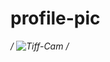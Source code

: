 # profile-pic

*/<picture>
 <source media="(prefers-color-scheme: dark)" srcset="YOUR-DARKMODE-IMAGE">
 <source media="(prefers-color-scheme: light)" srcset="YOUR-LIGHTMODE-IMAGE">
 <img alt="Tiff-Cam" src="YOUR-DEFAULT-IMAGE">
</picture>/*
